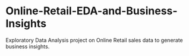 # Online-Retail-EDA-and-Business-Insights
Exploratory Data Analysis project on Online Retail sales data to generate business insights.
